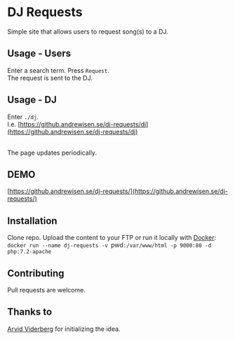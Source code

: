 # DJ Requests
Simple site that allows users to request song(s) to a DJ.

## Usage - Users
Enter a search term. Press ```Request```.<br>
The request is sent to the DJ.

## Usage - DJ
Enter ```./dj```.<br>
I.e. [https://github.andrewisen.se/dj-requests/dj](https://github.andrewisen.se/dj-requests/dj)<br><br>

The page updates periodically.

## DEMO
[https://github.andrewisen.se/dj-requests/](https://github.andrewisen.se/dj-requests/)

## Installation
Clone repo.
Upload the content to your FTP or run it locally with [Docker](https://docker.com):
`docker run --name dj-requests -v `pwd`:/var/www/html -p 9000:80 -d php:7.2-apache`

## Contributing
Pull requests are welcome.

## Thanks to
[Arvid Viderberg](https://github.com/Aweponken) for initializing the idea.